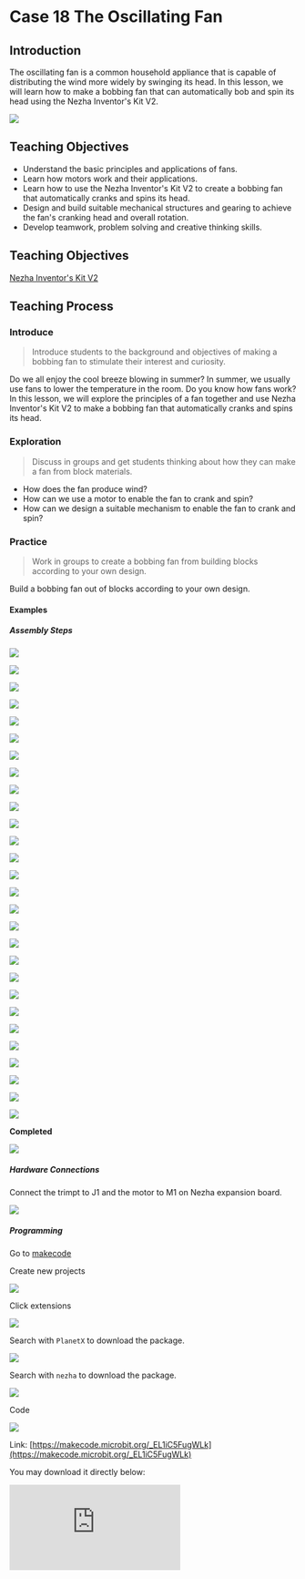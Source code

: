 ﻿---
sidebar_position: 19
---

# Case 18 The Oscillating Fan 

## Introduction

The oscillating fan is a common household appliance that is capable of distributing the wind more widely by swinging its head. In this lesson, we will learn how to make a bobbing fan that can automatically bob and spin its head using the Nezha Inventor's Kit V2.

![](https://wiki-media-ef.oss-cn-hongkong.aliyuncs.com//images/nezha-inventors-kit-v2-case-18-01.png)


## Teaching Objectives

- Understand the basic principles and applications of fans.
- Learn how motors work and their applications.
- Learn how to use the Nezha Inventor's Kit V2 to create a bobbing fan that automatically cranks and spins its head.
- Design and build suitable mechanical structures and gearing to achieve the fan's cranking head and overall rotation.
- Develop teamwork, problem solving and creative thinking skills.

## Teaching Objectives

[Nezha Inventor's Kit V2](https://www.elecfreaks.com/nezha-inventor-s-kit-v2-for-micro-bit.html)


## Teaching Process

### Introduce

>Introduce students to the background and objectives of making a bobbing fan to stimulate their interest and curiosity.

Do we all enjoy the cool breeze blowing in summer? In summer, we usually use fans to lower the temperature in the room. Do you know how fans work? In this lesson, we will explore the principles of a fan together and use Nezha Inventor's Kit V2 to make a bobbing fan that automatically cranks and spins its head.

### Exploration

>Discuss in groups and get students thinking about how they can make a fan from block materials.

- How does the fan produce wind?
- How can we use a motor to enable the fan to crank and spin?
- How can we design a suitable mechanism to enable the fan to crank and spin?

### Practice

>Work in groups to create a bobbing fan from building blocks according to your own design.

Build a bobbing fan out of blocks according to your own design.

#### Examples

##### Assembly Steps


![](https://wiki-media-ef.oss-cn-hongkong.aliyuncs.com//images/nezha-inventors-kit-v2-step-18-01.png)

![](https://wiki-media-ef.oss-cn-hongkong.aliyuncs.com//images/nezha-inventors-kit-v2-step-18-02.png)

![](https://wiki-media-ef.oss-cn-hongkong.aliyuncs.com//images/nezha-inventors-kit-v2-step-18-03.png)

![](https://wiki-media-ef.oss-cn-hongkong.aliyuncs.com//images/nezha-inventors-kit-v2-step-18-04.png)

![](https://wiki-media-ef.oss-cn-hongkong.aliyuncs.com//images/nezha-inventors-kit-v2-step-18-05.png)

![](https://wiki-media-ef.oss-cn-hongkong.aliyuncs.com//images/nezha-inventors-kit-v2-step-18-06.png)

![](https://wiki-media-ef.oss-cn-hongkong.aliyuncs.com//images/nezha-inventors-kit-v2-step-18-07.png)

![](https://wiki-media-ef.oss-cn-hongkong.aliyuncs.com//images/nezha-inventors-kit-v2-step-18-08.png)

![](https://wiki-media-ef.oss-cn-hongkong.aliyuncs.com//images/nezha-inventors-kit-v2-step-18-09.png)

![](https://wiki-media-ef.oss-cn-hongkong.aliyuncs.com//images/nezha-inventors-kit-v2-step-18-10.png)

![](https://wiki-media-ef.oss-cn-hongkong.aliyuncs.com//images/nezha-inventors-kit-v2-step-18-11.png)

![](https://wiki-media-ef.oss-cn-hongkong.aliyuncs.com//images/nezha-inventors-kit-v2-step-18-12.png)

![](https://wiki-media-ef.oss-cn-hongkong.aliyuncs.com//images/nezha-inventors-kit-v2-step-18-13.png)

![](https://wiki-media-ef.oss-cn-hongkong.aliyuncs.com//images/nezha-inventors-kit-v2-step-18-14.png)

![](https://wiki-media-ef.oss-cn-hongkong.aliyuncs.com//images/nezha-inventors-kit-v2-step-18-15.png)

![](https://wiki-media-ef.oss-cn-hongkong.aliyuncs.com//images/nezha-inventors-kit-v2-step-18-16.png)

![](https://wiki-media-ef.oss-cn-hongkong.aliyuncs.com//images/nezha-inventors-kit-v2-step-18-17.png)

![](https://wiki-media-ef.oss-cn-hongkong.aliyuncs.com//images/nezha-inventors-kit-v2-step-18-18.png)

![](https://wiki-media-ef.oss-cn-hongkong.aliyuncs.com//images/nezha-inventors-kit-v2-step-18-19.png)

![](https://wiki-media-ef.oss-cn-hongkong.aliyuncs.com//images/nezha-inventors-kit-v2-step-18-20.png)

![](https://wiki-media-ef.oss-cn-hongkong.aliyuncs.com//images/nezha-inventors-kit-v2-step-18-21.png)

![](https://wiki-media-ef.oss-cn-hongkong.aliyuncs.com//images/nezha-inventors-kit-v2-step-18-22.png)

![](https://wiki-media-ef.oss-cn-hongkong.aliyuncs.com//images/nezha-inventors-kit-v2-step-18-23.png)

![](https://wiki-media-ef.oss-cn-hongkong.aliyuncs.com//images/nezha-inventors-kit-v2-step-18-24.png)

![](https://wiki-media-ef.oss-cn-hongkong.aliyuncs.com//images/nezha-inventors-kit-v2-step-18-25.png)

![](https://wiki-media-ef.oss-cn-hongkong.aliyuncs.com//images/nezha-inventors-kit-v2-step-18-26.png)

![](https://wiki-media-ef.oss-cn-hongkong.aliyuncs.com//images/nezha-inventors-kit-v2-step-18-27.png)

![](https://wiki-media-ef.oss-cn-hongkong.aliyuncs.com//images/nezha-inventors-kit-v2-step-18-28.png)

**Completed**

![](https://wiki-media-ef.oss-cn-hongkong.aliyuncs.com//images/nezha-inventors-kit-v2-case-18-01.png)

##### Hardware Connections

Connect the trimpt to J1 and the motor to M1 on Nezha expansion board. 

![](https://wiki-media-ef.oss-cn-hongkong.aliyuncs.com//images/nezha-inventors-kit-v2-case-18-02.png)

##### Programming

Go to [makecode](https://makecode.microbit.org/#)

Create new projects

![](https://wiki-media-ef.oss-cn-hongkong.aliyuncs.com//images/nezha-inventors-kit-v2-case-19-03.png)

Click extensions

![](https://wiki-media-ef.oss-cn-hongkong.aliyuncs.com//images/nezha-inventors-kit-v2-case-19-04.png)

Search with `PlanetX` to download the package. 

![](https://wiki-media-ef.oss-cn-hongkong.aliyuncs.com//images/nezha-inventors-kit-v2-case-19-05.png)

Search with `nezha` to download the package. 

![](https://wiki-media-ef.oss-cn-hongkong.aliyuncs.com//images/nezha-inventors-kit-v2-case-19-06.png)

Code

![](https://wiki-media-ef.oss-cn-hongkong.aliyuncs.com//images/nezha-inventors-kit-v2-case-18-07.png)


Link: [https://makecode.microbit.org/_EL1iC5FugWLk](https://makecode.microbit.org/_EL1iC5FugWLk)

You may download it directly below:

<div
    style={{
        position: 'relative',
        paddingBottom: '60%',
        overflow: 'hidden',
    }}
>
    <iframe
        src="https://makecode.microbit.org/_EL1iC5FugWLk"
        frameborder="0"
        sandbox="allow-popups allow-forms allow-scripts allow-same-origin"
        style={{
            position: 'absolute',
            width: '100%',
            height: '100%',
        }}
    />
</div>



### Demonstration

>Present in groups and compare the results and effectiveness of each group.

#### Result


Fan speed is controlled via the trimpot.

![](https://wiki-media-ef.oss-cn-hongkong.aliyuncs.com//images/nezha-inventors-kit-v2-case-18.gif)

### Reflection

>Share in groups so that students in each group can share their production process and insights, summarise the problems and solutions they encountered, and evaluate their strengths and weaknesses.